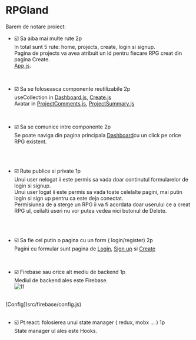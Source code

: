 # RPGland

Barem de notare proiect: 

- :ballot_box_with_check: Sa aiba mai multe rute  2p <br>
 In total sunt 5 rute: home, projects, create, login si signup.<br>
Pagina de projects va avea atribuit un id pentru fiecare RPG creat din pagina Create. <br>
[App.js](src/App.js).
<br>

- :ballot_box_with_check: Sa se foloseasca componente reutilizabile 2p <br>
 useCollection in [Dashboard.js](src/pages/dashboard/Dashboard.js), [Create.js](src/pages/create/Create.js)   <br>
 Avatar in [ProjectComments.js](src/pages/project/ProjectComments.js), [ProjectSummary.js](src/pages/project/ProjectSummary.js) <br>
 <br>
 
- :ballot_box_with_check: Sa se comunice intre componente 2p<br>
 Se poate naviga din pagina principala [Dashboard](src/pages/dashboard/Dashboard.js)cu un click pe orice RPG existent.
 <br>
 <br>
 
- :ballot_box_with_check: Rute publice si private 1p<br>
 Unui user nelogat ii este permis sa vada doar continutul formularelor de login si signup.<br>
 Unui user logat ii este permis sa vada toate celelalte pagini, mai putin login si sign up pentru ca este deja conectat.<br>
 Permisiunea de a sterge un RPG ii va fi acordata doar userului ce a creat RPG ul, ceilalti useri nu vor putea vedea nici butonul de Delete.
 <br>
 <br>
 
- :ballot_box_with_check: Sa fie cel putin o pagina cu un form ( login/register) 2p<br>
 Pagini cu formular sunt pagina de [Login](src/pages/login/Login.js), [Sign up](src/pages/signup/Signup.js) si [Create](src/pages/create/Create.js)<br>
 <br>
 
- :ballot_box_with_check: Firebase sau orice alt mediu de backend 1p<br>
 Mediul de backend ales este Firebase. <br>
 ![11](https://user-images.githubusercontent.com/79642095/218218021-56f52d45-36fd-42e4-a87c-bf9939102180.png)
<br>
 [Config](src/firebase/config.js)
 <br>
 <br>
 
- :ballot_box_with_check: Pt react: folosierea unui state manager ( redux, mobx ... ) 1p <br>
 State manager ul ales este Hooks.
